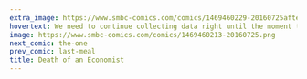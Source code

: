 ```yaml
---
extra_image: https://www.smbc-comics.com/comics/1469460229-20160725after.png
hovertext: We need to continue collecting data right until the moment that I appear to be right.
image: https://www.smbc-comics.com/comics/1469460213-20160725.png
next_comic: the-one
prev_comic: last-meal
title: Death of an Economist
---
```


